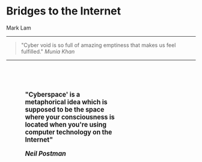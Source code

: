 # Bridges to the Internet

Mark Lam

---

> "Cyber void is so full of amazing emptiness that makes us feel fulfilled."
> <cite>Munia Khan</cite>

---

<div class="right" style="width:50%; font-size:120%; font-weight:bold; padding:50px;">

"Cyberspace' is a metaphorical idea which is supposed to be the space where your consciousness is located when you're using computer technology on the Internet"

<cite>Neil Postman</cite>
</div>


